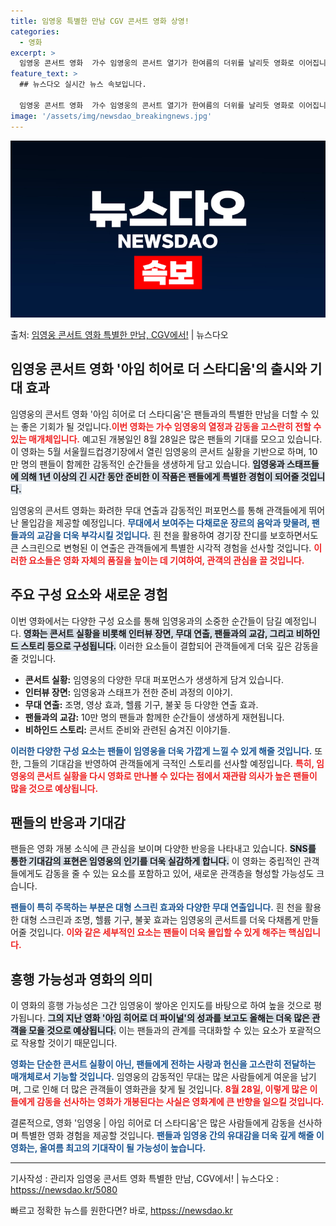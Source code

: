 ```yaml
---
title: 임영웅 특별한 만남 CGV 콘서트 영화 상영!
categories:
  - 영화
excerpt: >
  임영웅 콘서트 영화  가수 임영웅의 콘서트 열기가 한여름의 더위를 날리듯 영화로 이어집니다. 임영웅은 25일…
feature_text: >
  ## 뉴스다오 실시간 뉴스 속보입니다.

  임영웅 콘서트 영화  가수 임영웅의 콘서트 열기가 한여름의 더위를 날리듯 영화로 이어집니다. 임영웅은 25일…
image: '/assets/img/newsdao_breakingnews.jpg'
---
```


![뉴스다오 속보](/assets/img/newsdao_breakingnews.jpg)

<p>출처: <a href="httpss://newsdao.kr/5080" rel="dofollow">임영웅 콘서트 영화 특별한 만남, CGV에서!</a> | 뉴스다오</p>

<h2 data-ke-size="size26">임영웅 콘서트 영화 '아임 히어로 더 스타디움'의 출시와 기대 효과</h2>

<p data-ke-size="size16">임영웅의 콘서트 영화 '아임 히어로 더 스타디움'은 팬들과의 특별한 만남을 더할 수 있는 좋은 기회가 될 것입니다.<b><span style="color: #ee2323;">이번 영화는 가수 임영웅의 열정과 감동을 고스란히 전할 수 있는 매개체입니다.</span></b> 예고된 개봉일인 8월 28일은 많은 팬들의 기대를 모으고 있습니다. 이 영화는 5월 서울월드컵경기장에서 열린 임영웅의 콘서트 실황을 기반으로 하며, 10만 명의 팬들이 함께한 감동적인 순간들을 생생하게 담고 있습니다. <b><span style="background-color: #21538527;">임영웅과 스태프들에 의해 1년 이상의 긴 시간 동안 준비한 이 작품은 팬들에게 특별한 경험이 되어줄 것입니다.</span></b> </p>

<p data-ke-size="size16">임영웅의 콘서트 영화는 화려한 무대 연출과 감동적인 퍼포먼스를 통해 관객들에게 뛰어난 몰입감을 제공할 예정입니다. <b><span style="color: #1a5490;">무대에서 보여주는 다채로운 장르의 음악과 맞물려, 팬들과의 교감을 더욱 부각시킬 것입니다.</span></b> 흰 천을 활용하여 경기장 잔디를 보호하면서도 큰 스크린으로 변형된 이 연출은 관객들에게 특별한 시각적 경험을 선사할 것입니다. <b><span style="color: #ee2323;">이러한 요소들은 영화 자체의 품질을 높이는 데 기여하여, 관객의 관심을 끌 것입니다.</span></b> </p>

<h2 data-ke-size="size26">주요 구성 요소와 새로운 경험</h2>

<p data-ke-size="size16">이번 영화에서는 다양한 구성 요소를 통해 임영웅과의 소중한 순간들이 담길 예정입니다. <b><span style="background-color: #21538527;">영화는 콘서트 실황을 비롯해 인터뷰 장면, 무대 연출, 팬들과의 교감, 그리고 비하인드 스토리 등으로 구성됩니다.</span></b> 이러한 요소들이 결합되어 관객들에게 더욱 깊은 감동을 줄 것입니다. </p>

<ul>
  <li><b>콘서트 실황:</b> 임영웅의 다양한 무대 퍼포먼스가 생생하게 담겨 있습니다.</li>
  <li><b>인터뷰 장면:</b> 임영웅과 스태프가 전한 준비 과정의 이야기.</li>
  <li><b>무대 연출:</b> 조명, 영상 효과, 헬륨 기구, 불꽃 등 다양한 연출 효과.</li>
  <li><b>팬들과의 교감:</b> 10만 명의 팬들과 함께한 순간들이 생생하게 재현됩니다.</li>
  <li><b>비하인드 스토리:</b> 콘서트 준비와 관련된 숨겨진 이야기들.</li>
</ul>

<p data-ke-size="size16"><b><span style="color: #1a5490;">이러한 다양한 구성 요소는 팬들이 임영웅을 더욱 가깝게 느낄 수 있게 해줄 것입니다.</span></b> 또한, 그들의 기대감을 반영하여 관객들에게 극적인 스토리를 선사할 예정입니다. <b><span style="color: #ee2323;">특히, 임영웅의 콘서트 실황을 다시 영화로 만나볼 수 있다는 점에서 재관람 의사가 높은 팬들이 많을 것으로 예상됩니다.</span></b>  </p>

<h2 data-ke-size="size26">팬들의 반응과 기대감</h2>

<p data-ke-size="size16">팬들은 영화 개봉 소식에 큰 관심을 보이며 다양한 반응을 나타내고 있습니다. <b><span style="background-color: #21538527;">SNS를 통한 기대감의 표현은 임영웅의 인기를 더욱 실감하게 합니다.</span></b> 이 영화는 중립적인 관객들에게도 감동을 줄 수 있는 요소를 포함하고 있어, 새로운 관객층을 형성할 가능성도 크습니다. </p>

<p data-ke-size="size16"><b><span style="color: #1a5490;">팬들이 특히 주목하는 부분은 대형 스크린 효과와 다양한 무대 연출입니다.</span></b> 흰 천을 활용한 대형 스크린과 조명, 헬륨 기구, 불꽃 효과는 임영웅의 콘서트를 더욱 다채롭게 만들어줄 것입니다. <b><span style="color: #ee2323;">이와 같은 세부적인 요소는 팬들이 더욱 몰입할 수 있게 해주는 핵심입니다.</span></b> </p>

<h2 data-ke-size="size26">흥행 가능성과 영화의 의미</h2>

<p data-ke-size="size16">이 영화의 흥행 가능성은 그간 임영웅이 쌓아온 인지도를 바탕으로 하여 높을 것으로 평가됩니다. <b><span style="background-color: #21538527;">그의 지난 영화 '아임 히어로 더 파이널'의 성과를 보고도 올해는 더욱 많은 관객을 모을 것으로 예상됩니다.</span></b> 이는 팬들과의 관계를 극대화할 수 있는 요소가 포괄적으로 작용할 것이기 때문입니다.</p>

<p data-ke-size="size16"><b><span style="color: #1a5490;">영화는 단순한 콘서트 실황이 아닌, 팬들에게 전하는 사랑과 헌신을 고스란히 전달하는 매개체로서 기능할 것입니다.</span></b> 임영웅의 감동적인 무대는 많은 사람들에게 여운을 남기며, 그로 인해 더 많은 관객들이 영화관을 찾게 될 것입니다. <b><span style="color: #ee2323;">8월 28일, 이렇게 많은 이들에게 감동을 선사하는 영화가 개봉된다는 사실은 영화계에 큰 반향을 일으킬 것입니다.</span></b> </p>

<p data-ke-size="size16">결론적으로, 영화 '임영웅 | 아임 히어로 더 스타디움'은 많은 사람들에게 감동을 선사하며 특별한 영화 경험을 제공할 것입니다. <b><span style="color: #1a5490;">팬들과 임영웅 간의 유대감을 더욱 깊게 해줄 이 영화는, 올여름 최고의 기대작이 될 가능성이 높습니다.</span></b> </p>

<hr />

<p data-ke-size="size16">기사작성 : 관리자 임영웅 콘서트 영화 특별한 만남, CGV에서! | 뉴스다오  : <a href="httpss://newsdao.kr/5080">httpss://newsdao.kr/5080</a></p> 

빠르고 정확한 뉴스를 원한다면? 바로, <a href="httpss://newsdao.kr" rel="dofollow">httpss://newsdao.kr</a>


